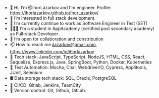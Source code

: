 - 👋 Hi, I’m @IhorLazarkov and I'm engineer. Profile: https://ihorlazarkov.github.io/IhorLazarkov/
- 👀 I’m interested in full stack development.
- 🌱 I’m currently continue to work as Software Engineer in Test (SET)
- 🧑🏼‍💻 I'm a student in AppAcademy (certified post secondary academy) as Full-stack Developer
- 💞️ I’m open for collaboration and constribution
- 📫 How to reach me ilazarkov@gmail.com, https://www.linkedin.com/in/ihorlazarkov
- 👻 Tech stack: JavaScript, TypeScript, NodeJS, HTML, CSS, React, Sequelize, Express.js, Java, SpringBoot, Python, Docker, Kuberneties
- 🤖 Test Automation: Mocha, Chai, WebdriverIO, Cypress, Applitools, JUnit, Selenium
- 🛢️ Data storage tech stack: SQL, Oracle, PostgreSQL
- 🚀 CI/CD: Gitlab, Jenkins, TeamCity
- 🧨 Version control: Git, Github, GitLab.

<!---
IhorLazarkov/IhorLazarkov is a ✨ special ✨ repository because its `README.md` (this file) appears on your GitHub profile.
You can click the Preview link to take a look at your changes.
--->
